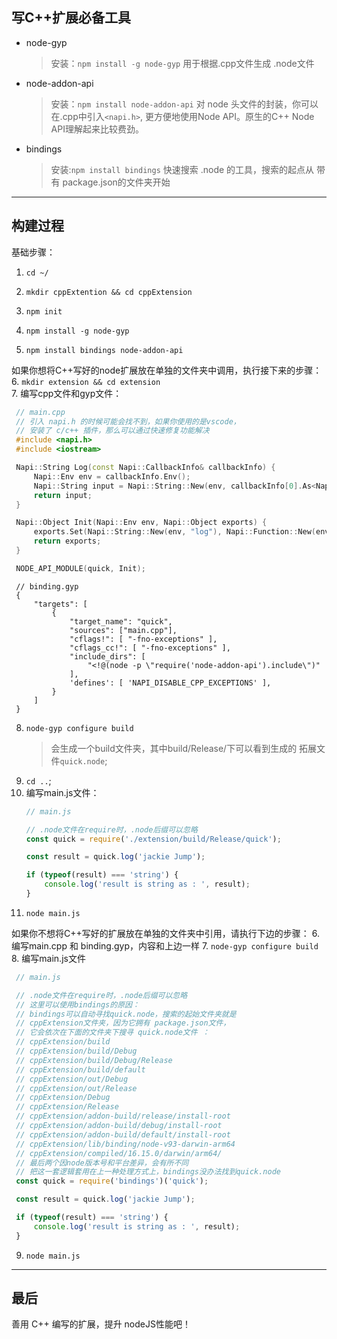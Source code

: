 ## 写C++扩展必备工具
* node-gyp
  > 安装：`npm install -g node-gyp`
  > 用于根据.cpp文件生成 .node文件

* node-addon-api
  > 安装：`npm install node-addon-api`
  > 对 node 头文件的封装，你可以在.cpp中引入`<napi.h>`,
  > 更方便地使用Node API。原生的C++ Node API理解起来比较费劲。

* bindings
  > 安装:`npm install bindings`
  > 快速搜索 .node 的工具，搜索的起点从 带有 package.json的文件夹开始

---

## 构建过程
基础步骤：
1. `cd ~/`
   
2. `mkdir cppExtention && cd cppExtension`
   
3. `npm init`

4. `npm install -g node-gyp`

5. `npm install bindings node-addon-api`


如果你想将C++写好的node扩展放在单独的文件夹中调用，执行接下来的步骤：
6. `mkdir extension && cd extension`  
7. 编写cpp文件和gyp文件：
   ```c++
    // main.cpp
    // 引入 napi.h 的时候可能会找不到，如果你使用的是vscode，
    // 安装了 c/c++ 插件，那么可以通过快速修复功能解决
    #include <napi.h>
    #include <iostream>

    Napi::String Log(const Napi::CallbackInfo& callbackInfo) {
        Napi::Env env = callbackInfo.Env();
        Napi::String input = Napi::String::New(env, callbackInfo[0].As<Napi::String>().Utf8Value());
        return input;
    }

    Napi::Object Init(Napi::Env env, Napi::Object exports) {
        exports.Set(Napi::String::New(env, "log"), Napi::Function::New(env, Log));
        return exports;
    }

    NODE_API_MODULE(quick, Init);
   ```
   ```gyp
    // binding.gyp 
    {
        "targets": [
            {
                "target_name": "quick",
                "sources": ["main.cpp"],
                "cflags!": [ "-fno-exceptions" ],
                "cflags_cc!": [ "-fno-exceptions" ],
                "include_dirs": [
                    "<!@(node -p \"require('node-addon-api').include\")"
                ],
                'defines': [ 'NAPI_DISABLE_CPP_EXCEPTIONS' ],
            }
        ]
    }
   ```
8. `node-gyp configure build`
   > 会生成一个build文件夹，其中build/Release/下可以看到生成的
   > 拓展文件`quick.node`;
9. `cd ..`;
10. 编写main.js文件：
    ```javascript
    // main.js

    // .node文件在require时，.node后缀可以忽略
    const quick = require('./extension/build/Release/quick');

    const result = quick.log('jackie Jump');

    if (typeof(result) === 'string') {
        console.log('result is string as : ', result);
    }
    ```
11. `node main.js`
    
如果你不想将C++写好的扩展放在单独的文件夹中引用，请执行下边的步骤：
6. 编写main.cpp 和 binding.gyp，内容和上边一样
7. `node-gyp configure build`
8. 编写main.js文件 
   ```javascript
    // main.js

    // .node文件在require时，.node后缀可以忽略
    // 这里可以使用bindings的原因：
    // bindings可以自动寻找quick.node，搜索的起始文件夹就是
    // cppExtension文件夹，因为它拥有 package.json文件，
    // 它会依次在下面的文件夹下搜寻 quick.node文件 ：
    // cppExtension/build
    // cppExtension/build/Debug
    // cppExtension/build/Debug/Release
    // cppExtension/build/default
    // cppExtension/out/Debug
    // cppExtension/out/Release
    // cppExtension/Debug
    // cppExtension/Release
    // cppExtension/addon-build/release/install-root
    // cppExtension/addon-build/debug/install-root
    // cppExtension/addon-build/default/install-root
    // cppExtension/lib/binding/node-v93-darwin-arm64
    // cppExtension/compiled/16.15.0/darwin/arm64/
    // 最后两个因node版本号和平台差异，会有所不同
    // 把这一套逻辑套用在上一种处理方式上，bindings没办法找到quick.node
    const quick = require('bindings')('quick');

    const result = quick.log('jackie Jump');

    if (typeof(result) === 'string') {
        console.log('result is string as : ', result);
    }
   ```
9. `node main.js`

---

## 最后 
善用 C++ 编写的扩展，提升 nodeJS性能吧！